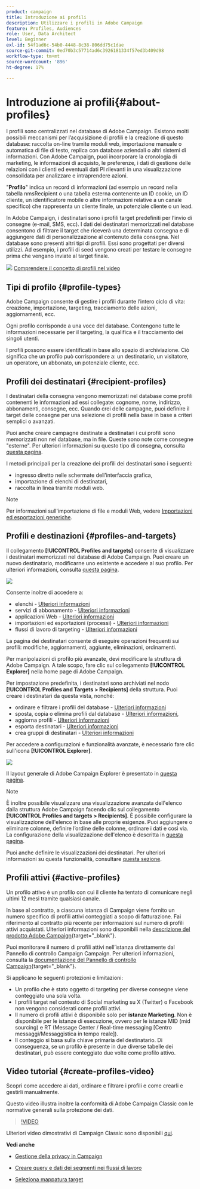 ```yaml
---
product: campaign
title: Introduzione ai profili
description: Utilizzare i profili in Adobe Campaign
feature: Profiles, Audiences
role: User, Data Architect
level: Beginner
exl-id: 54f1ad6c-54b0-4448-8c38-806dd75c1dae
source-git-commit: 0ed70b3c57714ad6c3926181334f57ed3b409d98
workflow-type: tm+mt
source-wordcount: '896'
ht-degree: 17%

---
```


# Introduzione ai profili{#about-profiles}



I profili sono centralizzati nel database di Adobe Campaign. Esistono molti possibili meccanismi per l’acquisizione di profili e la creazione di questo database: raccolta on-line tramite moduli web, importazione manuale o automatica di file di testo, replica con database aziendali o altri sistemi di informazioni. Con Adobe Campaign, puoi incorporare la cronologia di marketing, le informazioni di acquisto, le preferenze, i dati di gestione delle relazioni con i clienti ed eventuali dati PI rilevanti in una visualizzazione consolidata per analizzare e intraprendere azioni.

&quot;**Profilo**&quot; indica un record di informazioni (ad esempio un record nella tabella nmsRecipient o una tabella esterna contenente un ID cookie, un ID cliente, un identificatore mobile o altre informazioni relative a un canale specifico) che rappresenta un cliente finale, un potenziale cliente o un lead.

In Adobe Campaign, i destinatari sono i profili target predefiniti per l’invio di consegne (e-mail, SMS, ecc). I dati dei destinatari memorizzati nel database consentono di filtrare il target che riceverà una determinata consegna e di aggiungere dati di personalizzazione al contenuto della consegna. Nel database sono presenti altri tipi di profili. Essi sono progettati per diversi utilizzi. Ad esempio, i profili di seed vengono creati per testare le consegne prima che vengano inviate al target finale.

![](assets/do-not-localize/how-to-video.png) [Comprendere il concetto di profili nel video](#create-profiles-video)

## Tipi di profilo {#profile-types}

Adobe Campaign consente di gestire i profili durante l’intero ciclo di vita: creazione, importazione, targeting, tracciamento delle azioni, aggiornamenti, ecc.

Ogni profilo corrisponde a una voce del database. Contengono tutte le informazioni necessarie per il targeting, la qualifica e il tracciamento dei singoli utenti.

I profili possono essere identificati in base allo spazio di archiviazione. Ciò significa che un profilo può corrispondere a: un destinatario, un visitatore, un operatore, un abbonato, un potenziale cliente, ecc.

## Profili dei destinatari {#recipient-profiles}

I destinatari della consegna vengono memorizzati nel database come profili contenenti le informazioni ad essi collegate: cognome, nome, indirizzo, abbonamenti, consegne, ecc. Quando crei delle campagne, puoi definire il target delle consegne per una selezione di profili nella base in base a criteri semplici o avanzati.

Puoi anche creare campagne destinate a destinatari i cui profili sono memorizzati non nel database, ma in file. Queste sono note come consegne &quot;esterne&quot;. Per ulteriori informazioni su questo tipo di consegna, consulta [questa pagina](../../delivery/using/steps-defining-the-target-population.md#selecting-external-recipients).

I metodi principali per la creazione dei profili dei destinatari sono i seguenti:

* ingresso diretto nelle schermate dell’interfaccia grafica,
* importazione di elenchi di destinatari,
* raccolta in linea tramite moduli web.

>[!NOTE]
>
>Per informazioni sull&#39;importazione di file e moduli Web, vedere [Importazioni ed esportazioni generiche](../../platform/using/get-started-data-import-export.md).

## Profili e destinazioni {#profiles-and-targets}

Il collegamento **[!UICONTROL Profiles and targets]** consente di visualizzare i destinatari memorizzati nel database di Adobe Campaign. Puoi creare un nuovo destinatario, modificarne uno esistente e accedere al suo profilo. Per ulteriori informazioni, consulta [questa pagina](../../platform/using/editing-a-profile.md).

![](assets/d_ncs_user_interface_target_link.png)

Consente inoltre di accedere a:

* elenchi - [Ulteriori informazioni](../../platform/using/creating-and-managing-lists.md)
* servizi di abbonamento - [Ulteriori informazioni](../../delivery/using/managing-subscriptions.md)
* applicazioni Web - [Ulteriori informazioni](../../web/using/about-web-applications.md)
* importazioni ed esportazioni (processi) - [Ulteriori informazioni](../../platform/using/about-generic-imports-exports.md)
* flussi di lavoro di targeting - [Ulteriori informazioni](../../workflow/using/building-a-workflow.md#implementation-steps-)

La pagina dei destinatari consente di eseguire operazioni frequenti sui profili: modifiche, aggiornamenti, aggiunte, eliminazioni, ordinamenti.

Per manipolazioni di profilo più avanzate, devi modificare la struttura di Adobe Campaign. A tale scopo, fare clic sul collegamento **[!UICONTROL Explorer]** nella home page di Adobe Campaign.

Per impostazione predefinita, i destinatari sono archiviati nel nodo **[!UICONTROL Profiles and Targets > Recipients]** della struttura. Puoi creare i destinatari da questa vista, nonché:

* ordinare e filtrare i profili del database - [Ulteriori informazioni](../../platform/using/filtering-options.md)
* sposta, copia o elimina profili dal database - [Ulteriori informazioni](../../platform/using/managing-profiles.md),
* aggiorna profili - [Ulteriori informazioni](../../platform/using/updating-data.md)
* esporta destinatari - [Ulteriori informazioni](../../platform/using/exporting-and-importing-profiles.md)
* crea gruppi di destinatari - [Ulteriori informazioni](../../platform/using/creating-and-managing-lists.md)

Per accedere a configurazioni e funzionalità avanzate, è necessario fare clic sull&#39;icona **[!UICONTROL Explorer]**.

![](assets/d_ncs_user_interface01.png)

Il layout generale di Adobe Campaign Explorer è presentato in [questa pagina](../../platform/using/adobe-campaign-explorer.md).

>[!NOTE]
>
>È inoltre possibile visualizzare una visualizzazione avanzata dell&#39;elenco dalla struttura Adobe Campaign facendo clic sul collegamento **[!UICONTROL Profiles and targets > Recipients]**. È possibile configurare la visualizzazione dell&#39;elenco in base alle proprie esigenze. Puoi aggiungere o eliminare colonne, definire l’ordine delle colonne, ordinare i dati e così via. La configurazione della visualizzazione dell&#39;elenco è descritta in [questa pagina](../../platform/using/adobe-campaign-ui-lists.md).
>
>Puoi anche definire le visualizzazioni dei destinatari. Per ulteriori informazioni su questa funzionalità, consultare [questa sezione](../../platform/using/access-management-folders.md).

## Profili attivi {#active-profiles}

Un profilo attivo è un profilo con cui il cliente ha tentato di comunicare negli ultimi 12 mesi tramite qualsiasi canale.

In base al contratto, a ciascuna istanza di Campaign viene fornito un numero specifico di profili attivi conteggiati a scopo di fatturazione. Fai riferimento al contratto più recente per informazioni sul numero di profili attivi acquistati. Ulteriori informazioni sono disponibili nella [descrizione del prodotto Adobe Campaign](https://helpx.adobe.com/it/legal/product-descriptions/adobe-campaign-managed-cloud-services.html){target="_blank"}.

Puoi monitorare il numero di profili attivi nell’istanza direttamente dal Pannello di controllo Campaign Campaign. Per ulteriori informazioni, consulta la [documentazione del Pannello di controllo Campaign](https://experienceleague.adobe.com/docs/control-panel/using/performance-monitoring/active-profiles-monitoring.html?lang=it){target="_blank"}.

Si applicano le seguenti protezioni e limitazioni:

* Un profilo che è stato oggetto di targeting per diverse consegne viene conteggiato una sola volta.
* I profili target nel contesto di Social marketing su X (Twitter) o Facebook non vengono considerati come profili attivi.
* Il numero di profili attivi è disponibile solo per **istanze Marketing**. Non è disponibile per le istanze di esecuzione, ovvero per le istanze MID (mid sourcing) e RT (Message Center / Real-time messaging [Centro messaggi/Messaggistica in tempo reale]).
* Il conteggio si basa sulla chiave primaria del destinatario. Di conseguenza, se un profilo è presente in due diverse tabelle dei destinatari, può essere conteggiato due volte come profilo attivo.


## Video tutorial {#create-profiles-video}

Scopri come accedere ai dati, ordinare e filtrare i profili e come crearli e gestirli manualmente.

Questo video illustra inoltre la conformità di Adobe Campaign Classic con le normative generali sulla protezione dei dati.

>[!VIDEO](https://video.tv.adobe.com/v/326756?quality=12&captions=ita)

Ulteriori video dimostrativi di Campaign Classic sono disponibili [qui](https://experienceleague.adobe.com/docs/campaign-classic-learn/tutorials/overview.html?lang=it).

**Vedi anche**

* [Gestione della privacy in Campaign](https://helpx.adobe.com/it/campaign/kb/acc-privacy.html)

* [Creare query e dati dei segmenti nei flussi di lavoro](../../workflow/using/targeting-data.md)

* [Seleziona mappatura target](../../delivery/using/steps-defining-the-target-population.md#select-a-target-mapping)
